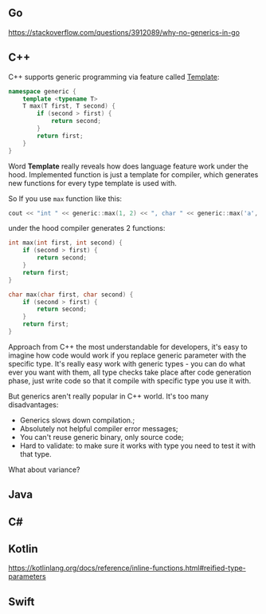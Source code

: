## Go

https://stackoverflow.com/questions/3912089/why-no-generics-in-go

## C++

C++ supports generic programming via feature called [Template](https://en.wikipedia.org/wiki/Template_(C%2B%2B)):

```cpp
namespace generic {
    template <typename T>
    T max(T first, T second) {
        if (second > first) {
            return second;
        }
        return first;
    }
}
```

Word **Template** really reveals how does language feature work under the hood. Implemented function is just a template for compiler, which generates new functions for every type template is used with.

So If you use `max` function like this:
```cpp
cout << "int " << generic::max(1, 2) << ", char " << generic::max('a', 'b');
```
under the hood compiler generates 2 functions:

```cpp
int max(int first, int second) {
    if (second > first) {
        return second;
    }
    return first;
}

char max(char first, char second) {
    if (second > first) {
        return second;
    }
    return first;
}
```
Approach from C++ the most understandable for developers, it's easy to imagine how code would work if you replace generic parameter with the specific type.
It's really easy work with generic types - you can do what ever you want with them, all type checks take place after code generation phase, just write code so that it compile with specific type you use it with.

But generics aren't really popular in C++ world. It's too many disadvantages:
* Generics slows down compilation.;
* Absolutely not helpful compiler error messages;
* You can't reuse generic binary, only source code; 
* Hard to validate: to make sure it works with type you need to test it with that type.

What about variance? 

## Java

## C#

## Kotlin

https://kotlinlang.org/docs/reference/inline-functions.html#reified-type-parameters

## Swift